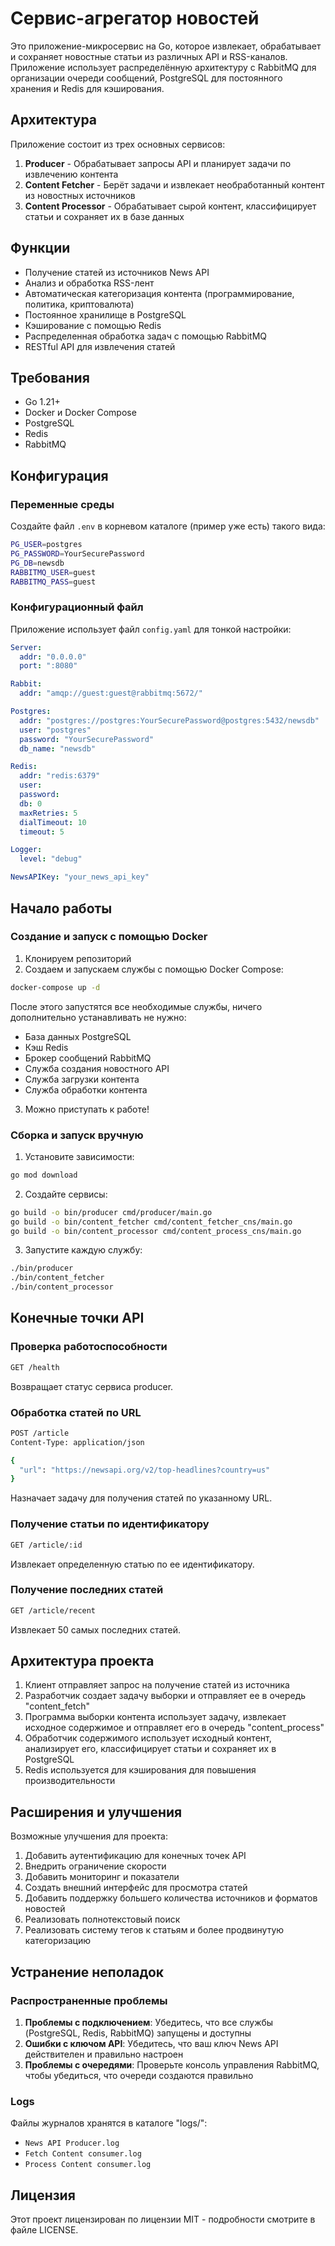 # Сервис-агрегатор новостей

Это приложение-микросервис на Go, которое извлекает, обрабатывает и сохраняет новостные статьи из различных API и RSS-каналов. Приложение использует распределённую архитектуру с RabbitMQ для организации очереди сообщений, PostgreSQL для постоянного хранения и Redis для кэширования.

## Архитектура

Приложение состоит из трех основных сервисов:

1. **Producer** - Обрабатывает запросы API и планирует задачи по извлечению контента
2. **Content Fetcher** - Берёт задачи и извлекает необработанный контент из новостных источников
3. **Content Processor** - Обрабатывает сырой контент, классифицирует статьи и сохраняет их в базе данных

## Функции

- Получение статей из источников News API
- Анализ и обработка RSS-лент
- Автоматическая категоризация контента (программирование, политика, криптовалюта)
- Постоянное хранилище в PostgreSQL
- Кэширование с помощью Redis
- Распределенная обработка задач с помощью RabbitMQ
- RESTful API для извлечения статей

## Требования

- Go 1.21+
- Docker и Docker Compose
- PostgreSQL
- Redis
- RabbitMQ

## Конфигурация

### Переменные среды

Создайте файл `.env` в корневом каталоге (пример уже есть) такого вида:

```bash
PG_USER=postgres
PG_PASSWORD=YourSecurePassword
PG_DB=newsdb
RABBITMQ_USER=guest
RABBITMQ_PASS=guest
```

### Конфигурационный файл

Приложение использует файл `config.yaml` для тонкой настройки:

```yaml
Server:
  addr: "0.0.0.0"
  port: ":8080"

Rabbit:
  addr: "amqp://guest:guest@rabbitmq:5672/"

Postgres:
  addr: "postgres://postgres:YourSecurePassword@postgres:5432/newsdb"
  user: "postgres"
  password: "YourSecurePassword"
  db_name: "newsdb"

Redis:
  addr: "redis:6379"
  user:
  password:
  db: 0
  maxRetries: 5
  dialTimeout: 10
  timeout: 5

Logger:
  level: "debug"

NewsAPIKey: "your_news_api_key"
```

## Начало работы

### Создание и запуск с помощью Docker

1. Клонируем репозиторий
2. Создаем и запускаем службы с помощью Docker Compose:

```bash
docker-compose up -d
```

После этого запустятся все необходимые службы, ничего дополнительно устанавливать не нужно:

- База данных PostgreSQL
- Кэш Redis
- Брокер сообщений RabbitMQ
- Служба создания новостного API
- Служба загрузки контента
- Служба обработки контента

3. Можно приступать к работе!

### Сборка и запуск вручную

1. Установите зависимости:

```bash
go mod download
```

2. Создайте сервисы:

```bash
go build -o bin/producer cmd/producer/main.go
go build -o bin/content_fetcher cmd/content_fetcher_cns/main.go
go build -o bin/content_processor cmd/content_process_cns/main.go
```

3. Запустите каждую службу:

```bash
./bin/producer
./bin/content_fetcher
./bin/content_processor
```

## Конечные точки API

### Проверка работоспособности

```bash
GET /health
```

Возвращает статус сервиса producer.

### Обработка статей по URL

```bash
POST /article
Content-Type: application/json

{
  "url": "https://newsapi.org/v2/top-headlines?country=us"
}
```

Назначает задачу для получения статей по указанному URL.

### Получение статьи по идентификатору

```bash
GET /article/:id
```

Извлекает определенную статью по ее идентификатору.

### Получение последних статей

```bash
GET /article/recent
```

Извлекает 50 самых последних статей.

## Архитектура проекта

1. Клиент отправляет запрос на получение статей из источника
2. Разработчик создает задачу выборки и отправляет ее в очередь "content_fetch"
3. Программа выборки контента использует задачу, извлекает исходное содержимое и отправляет его в очередь "content_process"
4. Обработчик содержимого использует исходный контент, анализирует его, классифицирует статьи и сохраняет их в PostgreSQL
5. Redis используется для кэширования для повышения производительности

## Расширения и улучшения

Возможные улучшения для проекта:

1. Добавить аутентификацию для конечных точек API
2. Внедрить ограничение скорости
3. Добавить мониторинг и показатели
4. Создать внешний интерфейс для просмотра статей
5. Добавить поддержку большего количества источников и форматов новостей
6. Реализовать полнотекстовый поиск
7. Реализовать систему тегов к статьям и более продвинутую категоризацию

## Устранение неполадок

### Распространенные проблемы

1. **Проблемы с подключением**: Убедитесь, что все службы (PostgreSQL, Redis, RabbitMQ) запущены и доступны
2. **Ошибки с ключом API**: Убедитесь, что ваш ключ News API действителен и правильно настроен
3. **Проблемы с очередями**: Проверьте консоль управления RabbitMQ, чтобы убедиться, что очереди создаются правильно

### Logs

Файлы журналов хранятся в каталоге "logs/":

- `News API Producer.log`
- `Fetch Content consumer.log`
- `Process Content consumer.log`

## Лицензия

Этот проект лицензирован по лицензии MIT - подробности смотрите в файле LICENSE.
